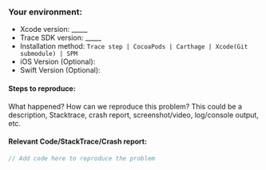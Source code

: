 ### Your environment:

  * Xcode version: _____
  * Trace SDK version: _____
  * Installation method: `Trace step | CocoaPods | Carthage | Xcode(Git submodule) | SPM`
  * iOS Version (Optional):
  * Swift Version (Optional):

#### Steps to reproduce:

What happened? How can we reproduce this problem?
This could be a description, Stacktrace, crash report, screenshot/video, log/console output, etc.

#### Relevant Code/StackTrace/Crash report:

```swift
// Add code here to reproduce the problem
```
